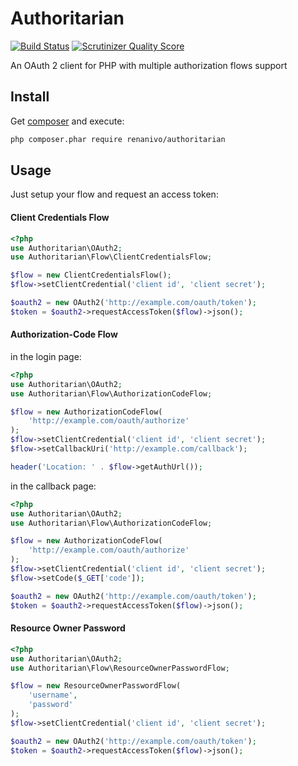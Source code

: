 Authoritarian
=============
[![Build Status](https://travis-ci.org/renanivo/authoritarian.png?branch=master)](https://travis-ci.org/renanivo/authoritarian)
[![Scrutinizer Quality Score](https://scrutinizer-ci.com/g/renanivo/authoritarian/badges/quality-score.png?s=63b8e247fadff1a31f463332f7c3aa8f5a08a9da)](https://scrutinizer-ci.com/g/renanivo/authoritarian/)

An OAuth 2 client for PHP with multiple authorization flows support

Install
-------

Get [composer](http://getcomposer.org/) and execute:

```bash
php composer.phar require renanivo/authoritarian
```

Usage
-----

Just setup your flow and request an access token:

#### Client Credentials Flow
```php
<?php
use Authoritarian\OAuth2;
use Authoritarian\Flow\ClientCredentialsFlow;

$flow = new ClientCredentialsFlow();
$flow->setClientCredential('client id', 'client secret');

$oauth2 = new OAuth2('http://example.com/oauth/token');
$token = $oauth2->requestAccessToken($flow)->json();
```

#### Authorization-Code Flow

in the login page:

```php
<?php
use Authoritarian\OAuth2;
use Authoritarian\Flow\AuthorizationCodeFlow;

$flow = new AuthorizationCodeFlow(
    'http://example.com/oauth/authorize'
);
$flow->setClientCredential('client id', 'client secret');
$flow->setCallbackUri('http://example.com/callback');

header('Location: ' . $flow->getAuthUrl());
```

in the callback page:

```php
<?php
use Authoritarian\OAuth2;
use Authoritarian\Flow\AuthorizationCodeFlow;

$flow = new AuthorizationCodeFlow(
    'http://example.com/oauth/authorize'
);
$flow->setClientCredential('client id', 'client secret');
$flow->setCode($_GET['code']);

$oauth2 = new OAuth2('http://example.com/oauth/token');
$token = $oauth2->requestAccessToken($flow)->json();
```

#### Resource Owner Password
```php
<?php
use Authoritarian\OAuth2;
use Authoritarian\Flow\ResourceOwnerPasswordFlow;

$flow = new ResourceOwnerPasswordFlow(
    'username',
    'password'
);
$flow->setClientCredential('client id', 'client secret');

$oauth2 = new OAuth2('http://example.com/oauth/token');
$token = $oauth2->requestAccessToken($flow)->json();
```
